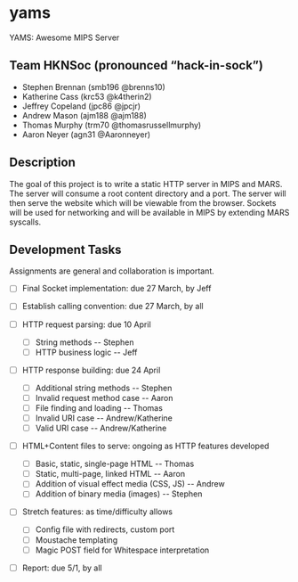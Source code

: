 # yams
YAMS: Awesome MIPS Server

## Team HKNSoc (pronounced “hack-in-sock”)
  - Stephen Brennan (smb196 @brenns10)
  - Katherine Cass (krc53 @k4therin2)
  - Jeffrey Copeland (jpc86 @jpcjr)
  - Andrew Mason (ajm188 @ajm188)
  - Thomas Murphy (trm70 @thomasrussellmurphy)
  - Aaron Neyer (agn31 @Aaronneyer)

## Description
The goal of this project is to write a static HTTP server in MIPS and MARS. The server will consume a root content directory and a port. The server will then serve the website which will be viewable from the browser. Sockets will be used for networking and will be available in MIPS by extending MARS syscalls.

## Development Tasks
Assignments are general and collaboration is important.
  - [ ] Final Socket implementation: due 27 March, by Jeff
  - [ ] Establish calling convention: due 27 March, by all
  - [ ] HTTP request parsing: due 10 April
    - [ ] String methods -- Stephen
    - [ ] HTTP business logic -- Jeff
  - [ ] HTTP response building: due 24 April
    - [ ] Additional string methods -- Stephen
    - [ ] Invalid request method case -- Aaron
    - [ ] File finding and loading -- Thomas
    - [ ] Invalid URI case -- Andrew/Katherine
    - [ ] Valid URI case -- Andrew/Katherine
  - [ ] HTML+Content files to serve: ongoing as HTTP features developed
    - [ ] Basic, static, single-page HTML -- Thomas
    - [ ] Static, multi-page, linked HTML -- Aaron
    - [ ] Addition of visual effect media (CSS, JS) -- Andrew
    - [ ] Addition of binary media (images) -- Stephen
  - [ ] Stretch features: as time/difficulty allows
    - [ ] Config file with redirects, custom port
    - [ ] Moustache templating
    - [ ] Magic POST field for Whitespace interpretation
  - [ ] Report: due 5/1, by all

